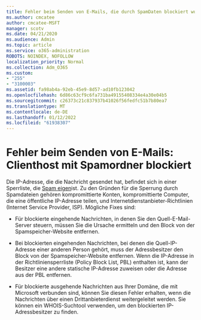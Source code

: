 ```yaml
---
title: Fehler beim Senden von E-Mails, die durch SpamDaten blockiert wurden
ms.author: cmcatee
author: cmcatee-MSFT
manager: scotv
ms.date: 04/21/2020
ms.audience: Admin
ms.topic: article
ms.service: o365-administration
ROBOTS: NOINDEX, NOFOLLOW
localization_priority: Normal
ms.collection: Adm_O365
ms.custom:
- "255"
- "3100003"
ms.assetid: fa98ab4a-92eb-45e9-8d57-ad10fb123042
ms.openlocfilehash: 6d86c63cf9c6fa731ba49155408334e4a30e04b5
ms.sourcegitcommit: c26373c21c837937b41026f56fedfc51b7b80ea7
ms.translationtype: MT
ms.contentlocale: de-DE
ms.lasthandoff: 01/12/2022
ms.locfileid: "61938307"
---
```

# <a name="error-sending-email-client-host-blocked-using-spamhaus"></a>Fehler beim Senden von E-Mails: Clienthost mit Spamordner blockiert

Die IP-Adresse, die die Nachricht gesendet hat, befindet sich in einer Sperrliste, die [Spam eigen](https://go.microsoft.com/fwlink/p/?linkid=123245)ist. Zu den Gründen für die Sperrung durch Spamdateien gehören kompromittierte Konten, kompromittierte Computer, die eine öffentliche IP-Adresse teilen, und Internetdienstanbieter-Richtlinien (Internet Service Provider, ISP). Mögliche Fixes sind:
  
- Für blockierte eingehende Nachrichten, in denen Sie den Quell-E-Mail-Server steuern, müssen Sie die Ursache ermitteln und den Block von der Spamspeicher-Website entfernen.

- Bei blockierten eingehenden Nachrichten, bei denen die Quell-IP-Adresse einer anderen Person gehört, muss der Adressbesitzer den Block von der Spamspeicher-Website entfernen. Wenn die IP-Adresse in der Richtliniensperrliste (Policy Block List, PBL) enthalten ist, kann der Besitzer eine andere statische IP-Adresse zuweisen oder die Adresse aus der PBL entfernen.

- Für blockierte ausgehende Nachrichten aus Ihrer Domäne, die mit Microsoft verbunden sind, können Sie diesen Fehler erhalten, wenn die Nachrichten über einen Drittanbieterdienst weitergeleitet werden. Sie können ein WHOIS-Suchtool verwenden, um den blockierten IP-Adressbesitzer zu finden.
